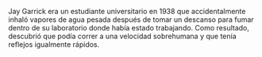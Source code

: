 Jay Garrick era un estudiante universitario en 1938 que accidentalmente inhaló vapores de agua pesada después de tomar un descanso para fumar dentro de su laboratorio donde había estado trabajando.​ Como resultado, descubrió que podía correr a una velocidad sobrehumana y que tenía reflejos igualmente rápidos.
